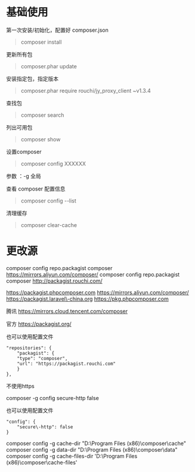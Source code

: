 # 基础使用

第一次安装/初始化，配置好 composer.json
>composer install

更新所有包
>composer.phar update

安装指定包，指定版本
>composer.phar require rouchi/jy\_proxy\_client ~v1.3.4

查找包
>composer search

列出可用包
>composer show

设置composer
>composer config XXXXXX

参数 ：-g 全局

查看 composer 配置信息
>composer config \-\-list

清理缓存
>composer clear-cache

# 更改源

composer config repo.packagist composer https://mirrors.aliyun.com/composer/
composer config repo.packagist composer http://packagist.rouchi.com/

https://packagist.phpcomposer.com
https://mirrors.aliyun.com/composer/
https://packagist.laravel\-china.org
https://pkg.phpcomposer.com

腾讯
https://mirrors.cloud.tencent.com/composer

官方
https://packagist.org/

也可以使用配置文件

```
"repositories": {
	"packagist": {
	"type": "composer",
	"url": "https://packagist.rouchi.com"
	}
},
```

不使用https

composer \-g config secure\-http false

也可以使用配置文件
```
"config": {
	"secure\-http": false
}

```

composer config \-g cache\-dir "D:\\Program Files \(x86\)\\composer\\cache"
composer config \-g data\-dir "D:\\Program Files \(x86\)\\composer\\data"
composer config \-g cache\-files\-dir 'D:\\Program Files \(x86\)\\composer\\cache\-files'

